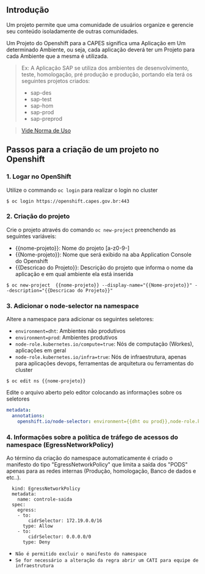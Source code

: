 ## Introdução
Um projeto permite que uma comunidade de usuários organize e gerencie
seu conteúdo isoladamente de outras comunidades.

Um Projeto do Openshift para a CAPES significa uma Aplicação em Um
determinado Ambiente, ou seja, cada aplicação deverá ter um Projeto para
cada Ambiente que a mesma é utilizada.

> Ex: A Aplicação SAP se utiliza dos ambientes de desenvolvimento,
> teste, homologação, pré produção e produção, portando ela terá os
> seguintes projetos criados:
> - sap-des
> - sap-test
> - sap-hom
> - sap-prod
> - sap-preprod

> [Vide Norma de Uso](devops/politicas/padrao-nomenclatura.md)


## Passos para a criação de um projeto no Openshift

### 1. Logar no OpenShift
Utilize o commando `oc login` para realizar o login no cluster

```$ oc login https://openshift.capes.gov.br:443```

### 2. Criação do projeto
Crie o projeto através do comando `oc new-project` preenchendo as
seguintes variáveis:
- {{nome-projeto}}:  Nome do projeto [a-z0-9-] 
- {{Nome-projeto}}:  Nome que será exibido na aba Application Console do
  Openshift
- {{Descricao do Projeto}}:  Descrição do projeto que informa o nome da
  aplicação e em qual ambiente ela está inserida

```$ oc new-project  {{nome-projeto}} --display-name="{{Nome-projeto}}" --description="{{Descricao do Projeto}}"```

### 3. Adicionar o node-selector na namespace
Altere a namespace para adicionar os seguintes seletores:
- `environment=dht`:  Ambientes não produtivos
- `environment=prod`:  Ambientes produtivos
- `node-role.kubernetes.io/compute=true`:  Nós de computação (Workes),
  aplicações em geral
- `node-role.kubernetes.io/infra=true`:  Nós de infraestrutura, apenas
  para aplicações devops, ferramentas de arquitetura ou ferramentas do
  cluster

```$ oc edit ns {{nome-projeto}}```

Edite o arquivo aberto pelo editor colocando as informações sobre os
seletores

````yaml
metadata:
  annotations:
	openshift.io/node-selector: environment={{dht ou prod}},node-role.kubernetes.io/{{compute ou infra}}=true
````

### 4. Informações sobre a política de tráfego de acessos do namespace (EgressNetworkPolicy)
Ao término da criação do namespace automaticamente é criado o manifesto do tipo "EgressNetworkPolicy" que limita a saída dos "PODS" apenas para as redes internas (Produção, homologação, Banco de dados e etc..).
```- apiVersion: network.openshift.io/v1
  kind: EgressNetworkPolicy
  metadata:
    name: controle-saida
  spec:
    egress:
    - to:
        cidrSelector: 172.19.0.0/16
      type: Allow
    - to:
        cidrSelector: 0.0.0.0/0
      type: Deny
```
- `Não é permitido excluir o manifesto do namespace`
- `Se for necessário a alteração da regra abrir um CATI para equipe de infraestrutura`